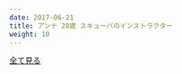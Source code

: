 ```yaml
---
date: 2017-06-21
title: アンナ 28歳 スキューバのインストラクター
weight: 10
---
```


<script type="text/javascript" charset="utf-8" src="http://www.mgstage.com/js/mgs_sample_movie.js?p=200GANA-1460&r=1&m=5&c=H4DXKUIBIQ7YOYNKBIPRBPQ2D3"></script>

<a href="http://tanshuku.org/xxgM9i">全て見る</a>
